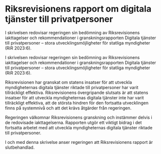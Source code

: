 # Riksrevisionens rapport om digitala tjänster till privatpersoner

I skrivelsen redovisar regeringen sin bedömning av Riksrevisionens iakttagelser och rekommendationer i granskningsrapporten Digitala tjänster till privatpersoner – stora utvecklingsmöjligheter för statliga myndigheter (RiR 2023:6).

I skrivelsen redovisar regeringen sin bedömning av Riksrevisionens iakttagelser och rekommendationer i granskningsrapporten Digitala tjänster till privatpersoner – stora utvecklingsmöjligheter för statliga myndigheter (RiR 2023:6).

Riksrevisionen har granskat om statens insatser för att utveckla myndigheternas digitala tjänster riktade till privatpersoner har varit tillräckligt effektiva. Riksrevisionens övergripande slutsats är att statens insatser för att utveckla myndigheternas digitala tjänster inte har varit tillräckligt effektiva, att de största hindren för den fortsatta utvecklingen finns på systemnivå och att det krävs åtgärder från regeringen.

Regeringen välkomnar Riksrevisionens granskning och instämmer delvis i de redovisade iakttagelserna. Rapporten utgör ett viktigt bidrag i det fortsatta arbetet med att utveckla myndigheternas digitala tjänster riktade till privatpersoner.

I och med denna skrivelse anser regeringen att Riksrevisionens rapport är slutbehandlad.
